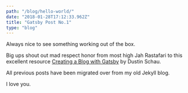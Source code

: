 ```yaml
---
path: "/blog/hello-world/"
date: "2018-01-28T17:12:33.962Z"
title: "Gatsby Post No.1"
type: "blog"
---
```


Always nice to see something working out of the box.

Big ups shout out mad respect honor from most high Jah Rastafari to this excellent resource [Creating a Blog with Gatsby](https://www.gatsbyjs.org/blog/2017-07-19-creating-a-blog-with-gatsby/) by Dustin Schau.

All previous posts have been migrated over from my old Jekyll blog.

I love you.
